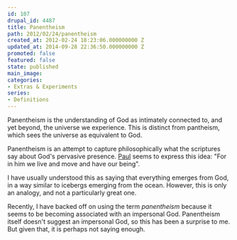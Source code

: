 ```yaml
---
id: 107
drupal_id: 4487
title: Panentheism
path: 2012/02/24/panentheism
created_at: 2012-02-24 18:23:06.000000000 Z
updated_at: 2014-09-28 22:36:50.000000000 Z
promoted: false
featured: false
state: published
main_image: 
categories:
- Extras & Experiments
series:
- Definitions
---
```

Panentheism is the understanding of God as intimately connected to, and yet beyond, the universe we experience. This is distinct from pantheism, which sees the universe as equivalent to God.

Panentheism is an attempt to capture philosophically what the scriptures say about God's pervasive presence. [Paul](http://biblia.com/bible/esv/Ac17.28) seems to express this idea: "For in him we live and move and have our being".

I have usually understood this as saying that everything emerges from God, in a way similar to icebergs emerging from the ocean. However, this is only an analogy, and not a particularly great one. 

Recently, I have backed off on using the term *panentheism* because it seems to be becoming associated with an impersonal God. Panentheism itself doesn't suggest an impersonal God, so this has been a surprise to me. But given that, it is perhaps not saying enough.
